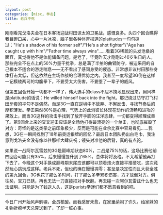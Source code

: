 ```yaml
---
layout: post
categories: [misc, 拳击]
title: 老兵不死
---
```


刚刚看完戈洛夫金在日本客场迎战村田谅太的卫冕战，感慨良多。头四个回合瞧得我目瞪口呆，心中一片冰凉，脑子里各种体育报道的platitudes一句句掠过："He's a shadow of his former self"/"He's a shot fighter"/"Age has caught up with him"/"Father time always wins"......看着3G稀疏的头发沧桑的面容，真觉得他不是体能储备问题，是老了，毕竟昨天才刚刚过40岁生日的人。那些完全不在点上的50%力量干扰拳，总是满了半拍的曲臂防守，被迫采用的自己根本不适合的游走喘息——无不看出了感同身受的疲态。非常想非议村田那些身体打击太低，但这依然在主场作战的合理优势之内。我甚至一度希望3G倒在这样一记模棱两可的勾腹拳下，不要受太大伤害，不要堕了一辈子的威风。

但第五回合开始一切都不一样了，伟大选手的class不屈不挠地显现出来，用同样是platitude的话说：He willed himself back into the fight。那记绕过防守打飞村田牙套的平勾不是偶然，而是3G一直在逆境中不放弃、不懈反击、寻找节奏后的厚积薄发。拳击果然80%是心理，气势上的此消彼长体现在动作的流畅和进攻的果敢上，而当3G这样的攻击手找到了放开手脚的汪洋恣肆，一切都变得顺理成章了。第9回合上来的交叉迎击应该是全场他打得最漂亮的一个单击，也彻底摧毁了对方：奇怪的是这类拳之前印象极少，反而是可能在业余比赛中容易看见……我想，3G在一瞬间找到了18年前奥运银牌的回忆？最后日本团队扔出白毛巾，我注意到戈洛夫金没有像以往那样大肆庆祝；镜头对准他的后背，真的有点驼。

如果说一战阿尔瓦雷兹的3G是巅峰期状态80%，二战是75%的话，这场比赛他前四回合可能只有35%，后来慢慢提升到了65%，总体将将及格。不太希望他再打下去了，今晚这个对手换成巅峰期末尾应该都可以顶着炮火直接平推硬吃，这次竟然玩心跳玩成这样。老兵不死，但也的确在慢慢凋零；甚至是决定性而且大获全胜的第九回合，3G也花了那么多时间，打了那么多拳累积伤害，方才放倒对方。俱往矣，宝刀已锈，再也无法一刀直接把对手砍翻。再去碰一次阿尔瓦雷兹什么也无法证明，只能是为了钱送人头，这是purists拳迷们都不愿意看到的吧。

---

今日广州开始风声鹤唳，全员核酸。而我感冒未愈，在家里纳闷了许久。给家妹的礼物折腾半天总算送到了，了却一桩心事。
